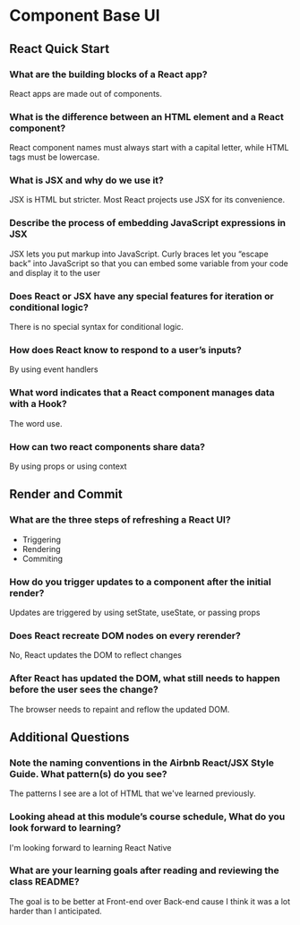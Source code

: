 # Component Base UI

## React Quick Start

### What are the building blocks of a React app?

React apps are made out of components.

### What is the difference between an HTML element and a React component?

React component names must always start with a capital letter, while HTML tags must be lowercase.

### What is JSX and why do we use it?

JSX is HTML but stricter. Most React projects use JSX for its convenience.

### Describe the process of embedding JavaScript expressions in JSX

JSX lets you put markup into JavaScript. Curly braces let you “escape back” into JavaScript so that you can embed some variable from your code and display it to the user

### Does React or JSX have any special features for iteration or conditional logic?

There is no special syntax for conditional logic.

### How does React know to respond to a user’s inputs?

By using event handlers

### What word indicates that a React component manages data with a Hook?

The word use.

### How can two react components share data?

By using props or using context

## Render and Commit

### What are the three steps of refreshing a React UI?

- Triggering
- Rendering
- Commiting

### How do you trigger updates to a component after the initial render?

Updates are triggered by using setState, useState, or passing props

### Does React recreate DOM nodes on every rerender?

No, React updates the DOM to reflect changes

### After React has updated the DOM, what still needs to happen before the user sees the change?

The browser needs to repaint and reflow the updated DOM.

## Additional Questions

### Note the naming conventions in the Airbnb React/JSX Style Guide. What pattern(s) do you see?

The patterns I see are a lot of HTML that we've learned previously.

### Looking ahead at this module’s course schedule, What do you look forward to learning?

I'm looking forward to learning React Native

### What are your learning goals after reading and reviewing the class README?

The goal is to be better at Front-end over Back-end cause I think it was a lot harder than I anticipated.